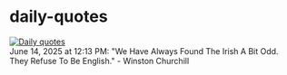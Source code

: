 # daily-quotes
[![Daily quotes](https://github.com/ceepu8/daily-quotes/actions/workflows/daily-quote.yml/badge.svg)](https://github.com/ceepu8/daily-quotes/actions/workflows/daily-quote.yml)<br/>
June 14, 2025 at 12:13 PM: "We Have Always Found The Irish A Bit Odd. They Refuse To Be English." - Winston Churchill
